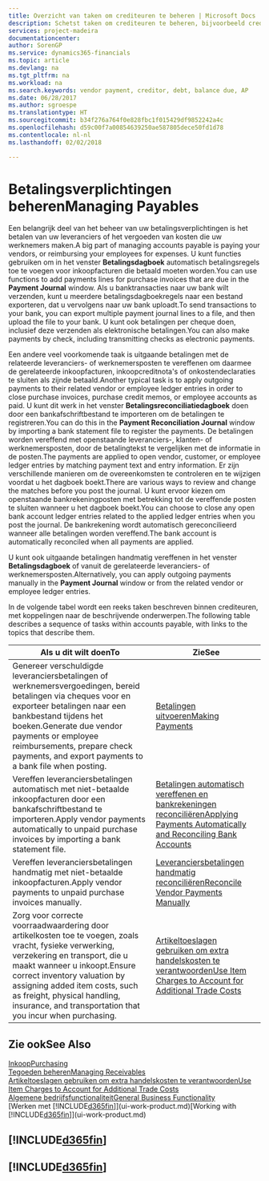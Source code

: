 ```yaml
---
title: Overzicht van taken om crediteuren te beheren | Microsoft Docs
description: Schetst taken om crediteuren te beheren, bijvoorbeeld crediteuren betalen of uitgaande betalingen vereffenen met posten om facturen of creditnota's te sluiten.
services: project-madeira
documentationcenter: 
author: SorenGP
ms.service: dynamics365-financials
ms.topic: article
ms.devlang: na
ms.tgt_pltfrm: na
ms.workload: na
ms.search.keywords: vendor payment, creditor, debt, balance due, AP
ms.date: 06/28/2017
ms.author: sgroespe
ms.translationtype: HT
ms.sourcegitcommit: b34f276a764f0e828fbc1f015429df9852242a4c
ms.openlocfilehash: d59c00f7a00854639250ae587805dece50fd1d78
ms.contentlocale: nl-nl
ms.lasthandoff: 02/02/2018

---
```

# <a name="managing-payables"></a><span data-ttu-id="86292-103">Betalingsverplichtingen beheren</span><span class="sxs-lookup"><span data-stu-id="86292-103">Managing Payables</span></span>
<span data-ttu-id="86292-104">Een belangrijk deel van het beheer van uw betalingsverplichtingen is het betalen van uw leveranciers of het vergoeden van kosten die uw werknemers maken.</span><span class="sxs-lookup"><span data-stu-id="86292-104">A big part of managing accounts payable is paying your vendors, or reimbursing your employees for expenses.</span></span> <span data-ttu-id="86292-105">U kunt functies gebruiken om in het venster **Betalingsdagboek** automatisch betalingsregels toe te voegen voor inkoopfacturen die betaald moeten worden.</span><span class="sxs-lookup"><span data-stu-id="86292-105">You can use functions to add payments lines for purchase invoices that are due in the **Payment Journal** window.</span></span> <span data-ttu-id="86292-106">Als u banktransacties naar uw bank wilt verzenden, kunt u meerdere betalingsdagboekregels naar een bestand exporteren, dat u vervolgens naar uw bank uploadt.</span><span class="sxs-lookup"><span data-stu-id="86292-106">To send transactions to your bank, you can export multiple payment journal lines to a file, and then upload the file to your bank.</span></span> <span data-ttu-id="86292-107">U kunt ook betalingen per cheque doen, inclusief deze verzenden als elektronische betalingen.</span><span class="sxs-lookup"><span data-stu-id="86292-107">You can also make payments by check, including transmitting checks as electronic payments.</span></span>

<span data-ttu-id="86292-108">Een andere veel voorkomende taak is uitgaande betalingen met de relateerde leveranciers- of werknemersposten te vereffenen om daarmee de gerelateerde inkoopfacturen, inkoopcreditnota's of onkostendeclaraties te sluiten als zijnde betaald.</span><span class="sxs-lookup"><span data-stu-id="86292-108">Another typical task is to apply outgoing payments to their related vendor or employee ledger entries in order to close purchase invoices, purchase credit memos, or employee accounts as paid.</span></span> <span data-ttu-id="86292-109">U kunt dit werk in het venster **Betalingsreconciliatiedagboek** doen door een bankafschriftbestand te importeren om de betalingen te registreren.</span><span class="sxs-lookup"><span data-stu-id="86292-109">You can do this in the **Payment Reconciliation Journal** window by importing a bank statement file to register the payments.</span></span> <span data-ttu-id="86292-110">De betalingen worden vereffend met openstaande leveranciers-, klanten- of werknemersposten, door de betalingtekst te vergelijken met de informatie in de posten.</span><span class="sxs-lookup"><span data-stu-id="86292-110">The payments are applied to open vendor, customer, or employee ledger entries by matching payment text and entry information.</span></span> <span data-ttu-id="86292-111">Er zijn verschillende manieren om de overeenkomsten te controleren en te wijzigen voordat u het dagboek boekt.</span><span class="sxs-lookup"><span data-stu-id="86292-111">There are various ways to review and change the matches before you post the journal.</span></span> <span data-ttu-id="86292-112">U kunt ervoor kiezen om openstaande bankrekeningposten met betrekking tot de vereffende posten te sluiten wanneer u het dagboek boekt.</span><span class="sxs-lookup"><span data-stu-id="86292-112">You can choose to close any open bank account ledger entries related to the applied ledger entries when you post the journal.</span></span> <span data-ttu-id="86292-113">De bankrekening wordt automatisch gereconcilieerd wanneer alle betalingen worden vereffend.</span><span class="sxs-lookup"><span data-stu-id="86292-113">The bank account is automatically reconciled when all payments are applied.</span></span>

<span data-ttu-id="86292-114">U kunt ook uitgaande betalingen handmatig vereffenen in het venster **Betalingsdagboek** of vanuit de gerelateerde leveranciers- of werknemersposten.</span><span class="sxs-lookup"><span data-stu-id="86292-114">Alternatively, you can apply outgoing payments manually in the **Payment Journal** window or from the related vendor or employee ledger entries.</span></span>

<span data-ttu-id="86292-115">In de volgende tabel wordt een reeks taken beschreven binnen crediteuren, met koppelingen naar de beschrijvende onderwerpen.</span><span class="sxs-lookup"><span data-stu-id="86292-115">The following table describes a sequence of tasks within accounts payable, with links to the topics that describe them.</span></span>

| <span data-ttu-id="86292-116">Als u dit wilt doen</span><span class="sxs-lookup"><span data-stu-id="86292-116">To</span></span> | <span data-ttu-id="86292-117">Zie</span><span class="sxs-lookup"><span data-stu-id="86292-117">See</span></span> |
| --- | --- |
| <span data-ttu-id="86292-118">Genereer verschuldigde leveranciersbetalingen of werknemersvergoedingen, bereid betalingen via cheques voor en exporteer betalingen naar een bankbestand tijdens het boeken.</span><span class="sxs-lookup"><span data-stu-id="86292-118">Generate due vendor payments or employee reimbursements, prepare check payments, and export payments to a bank file when posting.</span></span> |[<span data-ttu-id="86292-119">Betalingen uitvoeren</span><span class="sxs-lookup"><span data-stu-id="86292-119">Making Payments</span></span>](payables-make-payments.md) |
| <span data-ttu-id="86292-120">Vereffen leveranciersbetalingen automatisch met niet-betaalde inkoopfacturen door een bankafschriftbestand te importeren.</span><span class="sxs-lookup"><span data-stu-id="86292-120">Apply vendor payments automatically to unpaid purchase invoices by importing a bank statement file.</span></span> |[<span data-ttu-id="86292-121">Betalingen automatisch vereffenen en bankrekeningen reconciliëren</span><span class="sxs-lookup"><span data-stu-id="86292-121">Applying Payments Automatically and Reconciling Bank Accounts</span></span>](receivables-apply-payments-auto-reconcile-bank-accounts.md) |
| <span data-ttu-id="86292-122">Vereffen leveranciersbetalingen handmatig met niet-betaalde inkoopfacturen.</span><span class="sxs-lookup"><span data-stu-id="86292-122">Apply vendor payments to unpaid purchase invoices manually.</span></span> |[<span data-ttu-id="86292-123">Leveranciersbetalingen handmatig reconciliëren</span><span class="sxs-lookup"><span data-stu-id="86292-123">Reconcile Vendor Payments Manually</span></span>](payables-how-apply-purchase-transactions-manually.md) |
|<span data-ttu-id="86292-124">Zorg voor correcte voorraadwaardering door artikelkosten toe te voegen, zoals vracht, fysieke verwerking, verzekering en transport, die u maakt wanneer u inkoopt.</span><span class="sxs-lookup"><span data-stu-id="86292-124">Ensure correct inventory valuation by assigning added item costs, such as freight, physical handling, insurance, and transportation that you incur when purchasing.</span></span>|[<span data-ttu-id="86292-125">Artikeltoeslagen gebruiken om extra handelskosten te verantwoorden</span><span class="sxs-lookup"><span data-stu-id="86292-125">Use Item Charges to Account for Additional Trade Costs</span></span>](payables-how-assign-item-charges.md)|

## <a name="see-also"></a><span data-ttu-id="86292-126">Zie ook</span><span class="sxs-lookup"><span data-stu-id="86292-126">See Also</span></span>
[<span data-ttu-id="86292-127">Inkoop</span><span class="sxs-lookup"><span data-stu-id="86292-127">Purchasing</span></span>](purchasing-manage-purchasing.md)  
[<span data-ttu-id="86292-128">Tegoeden beheren</span><span class="sxs-lookup"><span data-stu-id="86292-128">Managing Receivables</span></span>](receivables-manage-receivables.md)  
[<span data-ttu-id="86292-129">Artikeltoeslagen gebruiken om extra handelskosten te verantwoorden</span><span class="sxs-lookup"><span data-stu-id="86292-129">Use Item Charges to Account for Additional Trade Costs</span></span>](payables-how-assign-item-charges.md)  
[<span data-ttu-id="86292-130">Algemene bedrijfsfunctionaliteit</span><span class="sxs-lookup"><span data-stu-id="86292-130">General Business Functionality</span></span>](ui-across-business-areas.md)  
<span data-ttu-id="86292-131">[Werken met [!INCLUDE[d365fin](includes/d365fin_md.md)]](ui-work-product.md)</span><span class="sxs-lookup"><span data-stu-id="86292-131">[Working with [!INCLUDE[d365fin](includes/d365fin_md.md)]](ui-work-product.md)</span></span>

## [!INCLUDE[d365fin](includes/free_trial_md.md)]  
## [!INCLUDE[d365fin](includes/training_link_md.md)]

